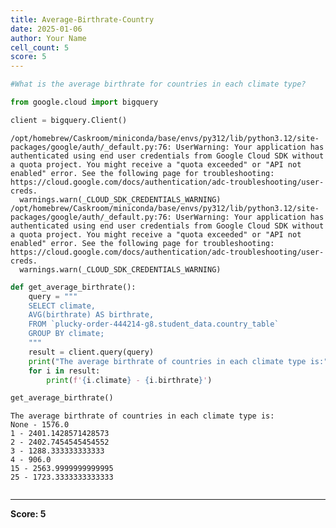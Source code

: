 ```yaml
---
title: Average-Birthrate-Country
date: 2025-01-06
author: Your Name
cell_count: 5
score: 5
---
```


```python
#What is the average birthrate for countries in each climate type?
```


```python
from google.cloud import bigquery
```


```python
client = bigquery.Client()
```

    /opt/homebrew/Caskroom/miniconda/base/envs/py312/lib/python3.12/site-packages/google/auth/_default.py:76: UserWarning: Your application has authenticated using end user credentials from Google Cloud SDK without a quota project. You might receive a "quota exceeded" or "API not enabled" error. See the following page for troubleshooting: https://cloud.google.com/docs/authentication/adc-troubleshooting/user-creds. 
      warnings.warn(_CLOUD_SDK_CREDENTIALS_WARNING)
    /opt/homebrew/Caskroom/miniconda/base/envs/py312/lib/python3.12/site-packages/google/auth/_default.py:76: UserWarning: Your application has authenticated using end user credentials from Google Cloud SDK without a quota project. You might receive a "quota exceeded" or "API not enabled" error. See the following page for troubleshooting: https://cloud.google.com/docs/authentication/adc-troubleshooting/user-creds. 
      warnings.warn(_CLOUD_SDK_CREDENTIALS_WARNING)



```python
def get_average_birthrate():
    query = """
    SELECT climate,
    AVG(birthrate) AS birthrate,
    FROM `plucky-order-444214-g8.student_data.country_table` 
    GROUP BY climate;
    """
    result = client.query(query)
    print("The average birthrate of countries in each climate type is:")
    for i in result:
        print(f'{i.climate} - {i.birthrate}')

get_average_birthrate()
```

    The average birthrate of countries in each climate type is:
    None - 1576.0
    1 - 2401.1428571428573
    2 - 2402.7454545454552
    3 - 1288.333333333333
    4 - 906.0
    15 - 2563.9999999999995
    25 - 1723.3333333333333



```python

```


---
**Score: 5**
